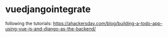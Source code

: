 # vuedjangointegrate
following the tutorials: 
https://ahackersday.com/blog/building-a-todo-app-using-vue-js-and-django-as-the-backend/

